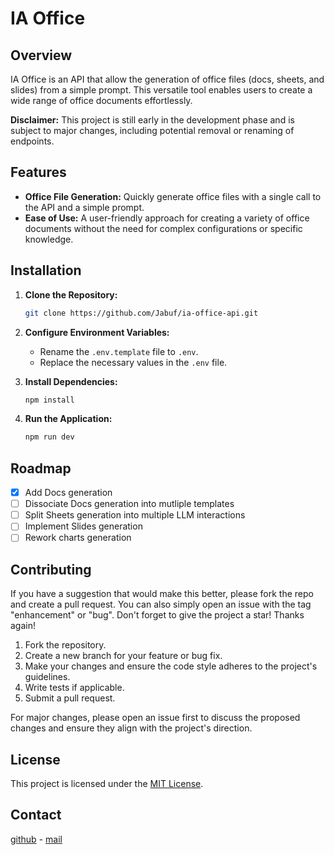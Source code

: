 # IA Office

## Overview

IA Office is an API that allow the generation of office files (docs, sheets, and slides) from a simple prompt. This versatile tool enables users to create a wide range of office documents effortlessly.

**Disclaimer:** This project is still early in the development phase and is subject to major changes, including potential removal or renaming of endpoints.

## Features

- **Office File Generation:** Quickly generate office files with a single call to the API and a simple prompt.
- **Ease of Use:** A user-friendly approach for creating a variety of office documents without the need for complex configurations or specific knowledge.

## Installation

1. **Clone the Repository:**
   ```bash
   git clone https://github.com/Jabuf/ia-office-api.git
   ```

2. **Configure Environment Variables:**
   - Rename the `.env.template` file to `.env`.
   - Replace the necessary values in the `.env` file.

3. **Install Dependencies:**
   ```bash
   npm install
   ```

4. **Run the Application:**
   ```bash
   npm run dev
   ```

## Roadmap
- [x] Add Docs generation
- [ ] Dissociate Docs generation into mutliple templates
- [ ] Split Sheets generation into multiple LLM interactions
- [ ] Implement Slides generation
- [ ] Rework charts generation

## Contributing

If you have a suggestion that would make this better, please fork the repo and create a pull request. You can also simply open an issue with the tag "enhancement" or "bug". Don't forget to give the project a star! Thanks again!

1. Fork the repository.
2. Create a new branch for your feature or bug fix.
3. Make your changes and ensure the code style adheres to the project's guidelines.
4. Write tests if applicable.
5. Submit a pull request.

For major changes, please open an issue first to discuss the proposed changes and ensure they align with the project's direction.

## License

This project is licensed under the [MIT License](LICENSE).

## Contact

[github](https://github.com/Jabuf) - [mail](jason.buffet.pro@gmail.com)
